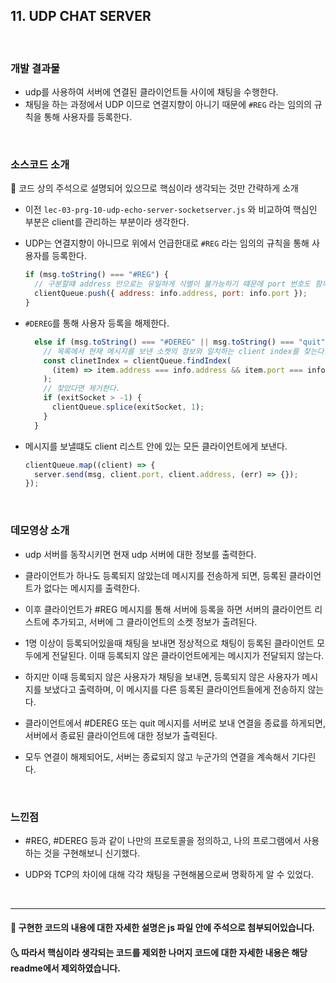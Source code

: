 ## 11. UDP CHAT SERVER

<br>

### 개발 결과물

- udp를 사용하여 서버에 연결된 클라이언트들 사이에 채팅을 수행한다.
- 채팅을 하는 과정에서 UDP 이므로 연결지향이 아니기 때문에 `#REG` 라는 임의의 규칙을 통해 사용자를 등록한다.

<br>

### 소스코드 소개

👀 코드 상의 주석으로 설명되어 있으므로 핵심이라 생각되는 것만 간략하게 소개

- 이전 `lec-03-prg-10-udp-echo-server-socketserver.js` 와 비교하여 핵심인 부분은 client를 관리하는 부분이라 생각한다.
- UDP는 연결지향이 아니므로 위에서 언급한대로 `#REG` 라는 임의의 규칙을 통해 사용자를 등록한다.

  ```js
  if (msg.toString() === "#REG") {
    // 구분할떄 address 만으로는 유일하게 식별이 불가능하기 떄문에 port 번호도 함께 저장해준다.
    clientQueue.push({ address: info.address, port: info.port });
  }
  ```

- `#DEREG`를 통해 사용자 등록을 해제한다.

  ```js
    else if (msg.toString() === "#DEREG" || msg.toString() === "quit") {
      // 목록에서 현재 메시지를 보낸 소켓의 정보와 일치하는 client index를 찾는다.
      const clinetIndex = clientQueue.findIndex(
        (item) => item.address === info.address && item.port === info.port
      );
      // 찾았다면 제거한다.
      if (exitSocket > -1) {
        clientQueue.splice(exitSocket, 1);
      }
    }
  ```

- 메시지를 보낼떄도 client 리스트 안에 있는 모든 클라이언트에게 보낸다.
  ```js
  clientQueue.map((client) => {
    server.send(msg, client.port, client.address, (err) => {});
  });
  ```

<br>

### 데모영상 소개

- udp 서버를 동작시키면 현재 udp 서버에 대한 정보를 출력한다.
- 클라이언트가 하나도 등록되지 않았는데 메시지를 전송하게 되면, 등록된 클라이언트가 없다는 메시지를 출력한다.

- 이후 클라이언트가 #REG 메시지를 통해 서버에 등록을 하면 서버의 클라이언트 리스트에 추가되고, 서버에 그 클라이언트의 소켓 정보가 출려된다.

- 1명 이상이 등록되어있을때 채팅을 보내면 정상적으로 채팅이 등록된 클라이언트 모두에게 전달된다. 이때 등록되지 않은 클라이언트에게는 메시지가 전달되지 않는다.

- 하지만 이때 등록되지 않은 사용자가 채팅을 보내면, 등록되지 않은 사용자가 메시지를 보냈다고 출력하며, 이 메시지를 다른 등록된 클라이언트들에게 전송하지 않는다.

- 클라이언트에서 #DEREG 또는 quit 메시지를 서버로 보내 연결을 종료를 하게되면, 서버에서 종료된 클라이언트에 대한 정보가 출력된다.

- 모두 연결이 해제되어도, 서버는 종료되지 않고 누군가의 연결을 계속해서 기다린다.

  <br>

### 느낀점

- #REG, #DEREG 등과 같이 나만의 프로토콜을 정의하고, 나의 프로그램에서 사용하는 것을 구현해보니 신기했다.
- UDP와 TCP의 차이에 대해 각각 채팅을 구현해봄으로써 명확하게 알 수 있었다.

  <br/>

---

#### 🌛 구현한 코드의 내용에 대한 자세한 설명은 js 파일 안에 주석으로 첨부되어있습니다.

#### 🌜 따라서 핵심이라 생각되는 코드를 제외한 나머지 코드에 대한 자세한 내용은 해당 readme에서 제외하였습니다.
